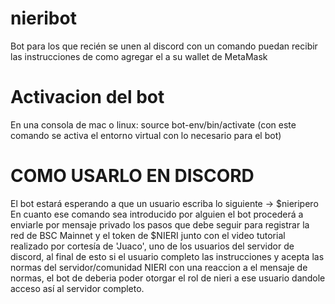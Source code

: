 # nieribot
Bot para los que recién se unen al discord con un comando puedan recibir las instrucciones de como agregar el  a su wallet de MetaMask
# Activacion del bot
En una consola de mac o linux: source bot-env/bin/activate (con este comando se activa el entorno virtual con lo necesario para el bot)
# COMO USARLO EN DISCORD
El bot estará esperando a que un usuario escriba lo siguiente -> $nieripero
En cuanto ese comando sea introducido por alguien el bot procederá a enviarle por mensaje privado los pasos que debe seguir para registrar la red de BSC Mainnet y el token de $NIERI junto con el video tutorial realizado por cortesía de 'Juaco', uno de los usuarios del servidor de discord, al final de esto si el usuario completo las instrucciones y acepta las normas del servidor/comunidad NIERI con una reaccion a el mensaje de normas, el bot de deberia poder otorgar el rol de nieri a ese usuario dandole acceso así al servidor completo.
